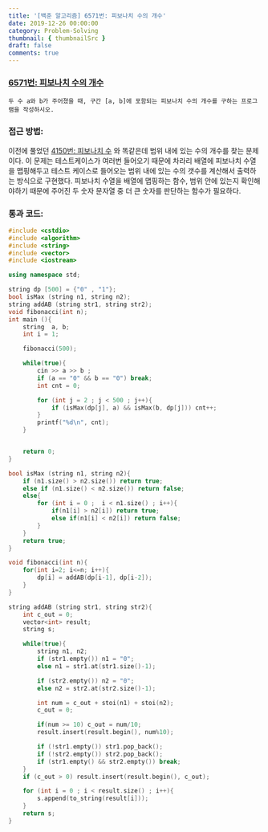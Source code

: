 ```yaml
---
title: '[백준 알고리즘] 6571번: 피보나치 수의 개수'
date: 2019-12-26 00:00:00
category: Problem-Solving
thumbnail: { thumbnailSrc }
draft: false
comments: true
---
```


### [6571번: 피보나치 수의 개수](https://www.acmicpc.net/problem/6571)

```
두 수 a와 b가 주어졌을 때, 구간 [a, b]에 포함되는 피보나치 수의 개수를 구하는 프로그램을 작성하시오.
```

### 접근 방법:

이전에 풀었던 [4150번: 피보나치 수](https://www.acmicpc.net/problem/4150) 와 똑같은데 범위 내에 있는 수의 개수를 찾는 문제이다. 이 문제는 테스트케이스가 여러번 들어오기 때문에 차라리 배열에 피보나치 수열을 맵핑해두고 테스트 케이스로 들어오는 범위 내에 있는 수의 갯수를 계산해서 출력하는 방식으로 구현했다. 피보나치 수열을 배열에 맵핑하는 함수, 범위 안에 있는지 확인해야하기 때문에 주어진 두 숫자 문자열 중 더 큰 숫자를 판단하는 함수가 필요하다.

### 통과 코드:

```cpp
#include <cstdio>
#include <algorithm>
#include <string>
#include <vector>
#include <iostream>

using namespace std;

string dp [500] = {"0" , "1"};
bool isMax (string n1, string n2);
string addAB (string str1, string str2);
void fibonacci(int n);
int main (){
    string  a, b;
    int i = 1;

    fibonacci(500);

    while(true){
        cin >> a >> b ;
        if (a == "0" && b == "0") break;
        int cnt = 0;

        for (int j = 2 ; j < 500 ; j++){
            if (isMax(dp[j], a) && isMax(b, dp[j])) cnt++;
        }
        printf("%d\n", cnt);
    }


    return 0;
}

bool isMax (string n1, string n2){
    if (n1.size() > n2.size()) return true;
    else if (n1.size() < n2.size()) return false;
    else{
        for (int i = 0 ;  i < n1.size() ; i++){
            if(n1[i] > n2[i]) return true;
            else if(n1[i] < n2[i]) return false;
        }
    }
    return true;
}

void fibonacci(int n){
    for(int i=2; i<=n; i++){
        dp[i] = addAB(dp[i-1], dp[i-2]);
    }
}

string addAB (string str1, string str2){
    int c_out = 0;
    vector<int> result;
    string s;

    while(true){
        string n1, n2;
        if (str1.empty()) n1 = "0";
        else n1 = str1.at(str1.size()-1);

        if (str2.empty()) n2 = "0";
        else n2 = str2.at(str2.size()-1);

        int num = c_out + stoi(n1) + stoi(n2);
        c_out = 0;

        if(num >= 10) c_out = num/10;
        result.insert(result.begin(), num%10);

        if (!str1.empty()) str1.pop_back();
        if (!str2.empty()) str2.pop_back();
        if (str1.empty() && str2.empty()) break;
    }
    if (c_out > 0) result.insert(result.begin(), c_out);

    for (int i = 0 ; i < result.size() ; i++){
        s.append(to_string(result[i]));
    }
    return s;
}


```
